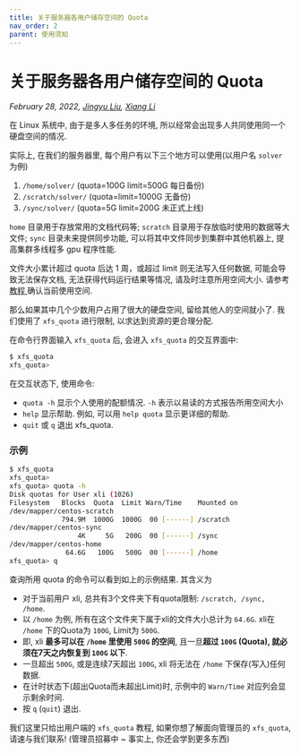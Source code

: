 ```yaml
---
title: 关于服务器各用户储存空间的 Quota
nav_order: 2
parent: 使用须知
---
```


# 关于服务器各用户储存空间的 Quota

*February 28, 2022, [Jingyu Liu](mailto:381258337@qq.com), [Xiang Li](mailto:646873166@qq.com)*

在 Linux 系统中, 由于是多人多任务的环境, 所以经常会出现多人共同使用同一个硬盘空间的情况.

实际上, 在我们的服务器里, 每个用户有以下三个地方可以使用(以用户名 `solver` 为例)

1. `/home/solver/` (quota=100G limit=500G 每日备份)
2. `/scratch/solver/` (quota=limit=1000G 无备份)
3. `/sync/solver/` (quota=5G limit=200G 未正式上线)

`home` 目录用于存放常用的文档代码等; `scratch` 目录用于存放临时使用的数据等大文件; `sync` 目录未来提供同步功能, 可以将其中文件同步到集群中其他机器上, 提高集群多线程多 gpu 程序性能.

文件大小累计超过 quota 后达 1 周，或超过 limit 则无法写入任何数据, 可能会导致无法保存文档, 无法获得代码运行结果等情况, 请及时注意所用空间大小. 请参考 <a class="one" href="xfs-quota"> 教程 </a> 确认当前使用空间.

那么如果其中几个少数用户占用了很大的硬盘空间, 留给其他人的空间就小了.
我们使用了 `xfs_quota` 进行限制, 以求达到资源的更合理分配.

<!-- 你可以通过 `xfs_quota -x -c <command> <mount_point>` 来使用 xfs_quota. 这里 command 为要输入的指令, mount_point 为挂载目录(不是必须的); 参数 `-x` 表示进入专家模式, 这样后续才能够加入 `-c` 的指令参数; 参数 `-c `后面加的就是指令. 也可以先输入 `xfs_quota`, 然后再输入指令. 我们主要学习可以输入的指令. -->

<!-- `print` 列出目前主机内的文件系统参数等数据. -->

<!-- `df` 请看下面的 `free` 命令. -->

在命令行界面输入 `xfs_quota` 后, 会进入 `xfs_quota` 的交互界面中:

```bash
$ xfs_quota
xfs_quota>
```

在交互状态下, 使用命令:

- `quota -h` 显示个人使用的配额情况. `-h` 表示以易读的方式报告所用空间大小
- `help` 显示帮助. 例如, 可以用 `help quota` 显示更详细的帮助.
- `quit` 或 `q` 退出 xfs_quota.

### 示例

```bash
$ xfs_quota
xfs_quota>
xfs_quota> quota -h
Disk quotas for User xli (1026)
Filesystem   Blocks  Quota  Limit Warn/Time    Mounted on
/dev/mapper/centos-scratch
             794.9M  1000G  1000G  00 [------] /scratch
/dev/mapper/centos-sync
                 4K     5G   200G  00 [------] /sync
/dev/mapper/centos-home
              64.6G   100G   500G  00 [------] /home
xfs_quota> q
```

查询所用 quota 的命令可以看到如上的示例结果. 其含义为

- 对于当前用户 xli, 总共有3个文件夹下有quota限制: `/scratch, /sync, /home`.
- 以 `/home` 为例, 所有在这个文件夹下属于xli的文件大小总计为 `64.6G`. xli在 `/home` 下的Quota为 `100G`, Limit为 `500G`.
- 即, xli **最多可以在 `/home` 里使用 `500G` 的空间**, 且一旦**超过 `100G` (Quota), 就必须在7天之内恢复到 `100G` 以下**.
- 一旦超出 `500G`, 或是连续7天超出 `100G`, xli 将无法在 `/home` 下保存(写入)任何数据.
- 在计时状态下(超出Quota而未超出Limit)时, 示例中的 `Warn/Time` 对应列会显示剩余时间.
- 按 `q` (`quit`) 退出.

<!-- 下面是一些常用的接在 `quota` 命令后的参数: -->
<!-- - `-h` 以易读的方式报告所用空间大小 -->
<!-- - `-g` 指定用户组(名称或ID) -->
<!-- - `-p` 指定具体的项目 (名称或 ID ) -->
<!-- - `-u` 指定用户名 -->
<!-- - `-b` 展示已经使用的blocks -->
<!-- - `-i` 展示已经使用的 inodes -->
<!-- - `-r` 显示使用的实时 blocks 的数量 -->
<!-- - `-n` 跳过标识符到名称的转换, 只报告 ID -->
<!-- - `-N` 取消标题 -->
<!-- - `-v` 增加报告的长度 -->
<!-- - `-f <file>` 将输出写入到文件file. -->

<!-- `free` 报告文件系统使用情况. 下面是一些参数: `-b`; `-i`; `-r`; `-h`; `-N`; `-f <file>`. -->

我们这里只给出用户端的 `xfs_quota` 教程, 如果你想了解面向管理员的 `xfs_quota`, 请速与我们联系! (管理员招募中 ~ 事实上, 你还会学到更多东西)
